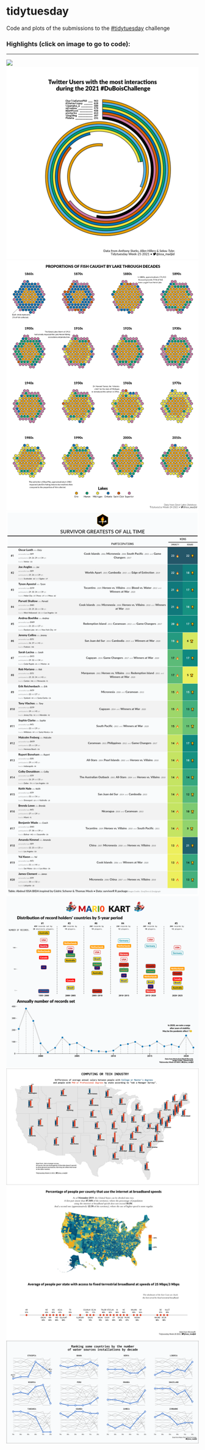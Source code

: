 # tidytuesday

Code and plots of the submissions to the [#tidytuesday](https://github.com/rfordatascience/tidytuesday) challenge 


### Highlights (click on image to go to code): <br>
___

<div class="row"> 
  <div class="column">
	<a href="2021_w26"><img src="2021_w25/tidytuesday_2021_w26.png"></a>
	<a href="2021_w25"><img src="2021_w25/tidytuesday_2021_w25.png"></a>
	<a href="2021_w24"><img src="2021_w24/tidytuesday_2021_w24.png"></a>
	<a href="2021_w23"><img src="2021_w23/tidytuesday_2021_w23.png"></a>
	<a href="2021_w22"><img src="2021_w22/tidytuesday_2021_w22.png"></a>
	<a href="2021_w21"><img src="2021_w21/tidytuesday_2021_w21.png"></a>
	<a href="2021_w20"><img src="2021_w20/tidytuesday_2021_w20.png"></a>
	<a href="2021_w19"><img src="2021_w19/tidytuesday_2021_w19.png"></a>
  </div>
</div>


